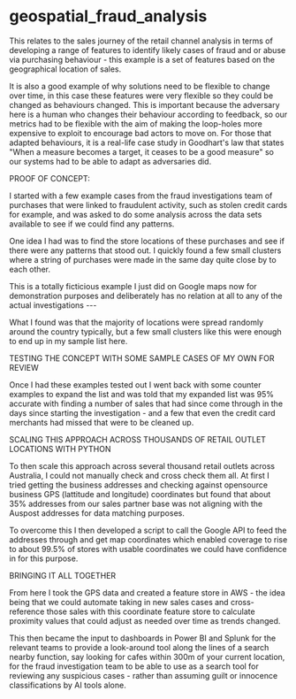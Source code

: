 # geospatial_fraud_analysis

This relates to the sales journey of the retail channel analysis in terms of developing a range of features to identify likely cases of fraud and or abuse via purchasing behaviour - this example is a set of features based on the geographical location of sales.

 

It is also a good example of why solutions need to be flexible to change over time, in this case these features were very flexible so they could be changed as behaviours changed. This is important because the adversary here is a human who changes their behaviour according to feedback, so our metrics had to be flexible with the aim of making the loop-holes more expensive to exploit to encourage bad actors to move on. For those that adapted behaviours, it is a real-life case study in Goodhart's law that states "When a measure becomes a target, it ceases to be a good measure" so our systems had to be able to adapt as adversaries did.

 

PROOF OF CONCEPT:

I started with a few example cases from the fraud investigations team of purchases that were linked to fraudulent activity, such as stolen credit cards for example, and was asked to do some analysis across the data sets available to see if we could find any patterns.

 

One idea I had was to find the store locations of these purchases and see if there were any patterns that stood out. I quickly found a few small clusters where a string of purchases were made in the same day quite close by to each other.

 

This is a totally ficticious example I just did on Google maps now for demonstration purposes and deliberately has no relation at all to any of the actual investigations ---

 

 

What I found was that the majority of locations were spread randomly around the country typically, but a few small clusters like this were enough to end up in my sample list here.

 

TESTING THE CONCEPT WITH SOME SAMPLE CASES OF MY OWN FOR REVIEW

Once I had these examples tested out I went back with some counter examples to expand the list and was told that my expanded list was 95% accurate with finding a number of sales that had since come through in the days since starting the investigation - and a few that even the credit card merchants had missed that were to be cleaned up.

 

SCALING THIS APPROACH ACROSS THOUSANDS OF RETAIL OUTLET LOCATIONS WITH PYTHON

To then scale this approach across several thousand retail outlets across Australia, I could not manually check and cross check them all. At first I tried getting the business addresses and checking against opensource business GPS (lattitude and longitude) coordinates but found that about 35% addresses from our sales partner base was not aligning with the Auspost addresses for data matching purposes.

 

To overcome this I then developed a script to call the Google API to feed the addresses through and get map coordinates which enabled coverage to rise to about 99.5% of stores with usable coordinates we could have confidence in for this purpose.

 

 BRINGING IT ALL TOGETHER

From here I took the GPS data and created a feature store in AWS - the idea being that we could automate taking in new sales cases and cross-reference those sales with this coordinate feature store to calculate proximity values that could adjust as needed over time as trends changed.

 

This then became the input to dashboards in Power BI and Splunk for the relevant teams to provide a look-around tool along the lines of a search nearby function, say looking for cafes within 300m of your current location, for the fraud investigation team to be able to use as a search tool for reviewing any suspicious cases - rather than assuming guilt or innocence classifications by AI tools alone.

 
